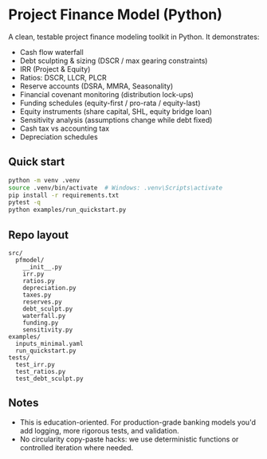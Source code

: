 # Project Finance Model (Python)

A clean, testable project finance modeling toolkit in Python. It demonstrates:
- Cash flow waterfall
- Debt sculpting & sizing (DSCR / max gearing constraints)
- IRR (Project & Equity)
- Ratios: DSCR, LLCR, PLCR
- Reserve accounts (DSRA, MMRA, Seasonality)
- Financial covenant monitoring (distribution lock-ups)
- Funding schedules (equity-first / pro-rata / equity-last)
- Equity instruments (share capital, SHL, equity bridge loan)
- Sensitivity analysis (assumptions change while debt fixed)
- Cash tax vs accounting tax
- Depreciation schedules

## Quick start
```bash
python -m venv .venv
source .venv/bin/activate  # Windows: .venv\Scripts\activate
pip install -r requirements.txt
pytest -q
python examples/run_quickstart.py
```

## Repo layout
```
src/
  pfmodel/
    __init__.py
    irr.py
    ratios.py
    depreciation.py
    taxes.py
    reserves.py
    debt_sculpt.py
    waterfall.py
    funding.py
    sensitivity.py
examples/
  inputs_minimal.yaml
  run_quickstart.py
tests/
  test_irr.py
  test_ratios.py
  test_debt_sculpt.py
```

## Notes
- This is education-oriented. For production-grade banking models you'd add logging, more rigorous tests, and validation.
- No circularity copy-paste hacks: we use deterministic functions or controlled iteration where needed.
